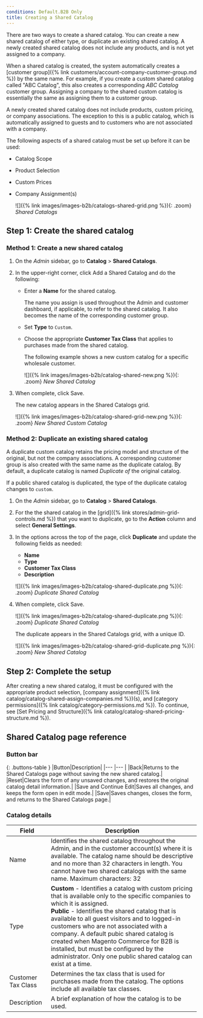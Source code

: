 ```yaml
---
conditions: Default.B2B Only
title: Creating a Shared Catalog
---
```


There are two ways to create a shared catalog. You can create a new shared catalog of either type, or duplicate an existing shared catalog. A newly created shared catalog does not include any products, and is not yet assigned to a company.

When a shared catalog is created, the system automatically creates a [customer group]({% link customers/account-company-customer-group.md %}) by the same name. For example, if you create a custom shared catalog called "ABC Catalog", this also creates a corresponding _ABC Catalog_ customer group. Assigning a company to the shared custom catalog is essentially the same as assigning them to a customer group.

A newly created shared catalog does not include products, custom pricing, or company associations. The exception to this is a public catalog, which is automatically assigned to guests and to customers who are not associated with a company.

The following aspects of a shared catalog must be set up before it can be used:

- Catalog Scope
- Product Selection
- Custom Prices
- Company Assignment(s)

    ![]({% link images/images-b2b/catalogs-shared-grid.png %}){: .zoom}
    _Shared Catalogs_

## Step 1: Create the shared catalog

### Method 1: Create a new shared catalog

1. On the _Admin_ sidebar, go to **Catalog** > **Shared Catalogs**.

1. In the upper-right corner, click <span class="btn">Add a Shared Catalog</span> and do the following:

    - Enter a **Name** for the shared catalog.

      The name you assign is used throughout the Admin and customer dashboard, if applicable, to refer to the shared catalog. It also becomes the name of the corresponding customer group.

    - Set **Type** to `Custom`.

    - Choose the appropriate **Customer Tax Class** that applies to purchases made from the shared catalog.

      The following example shows a new custom catalog for a specific wholesale customer.

      ![]({% link images/images-b2b/catalog-shared-new.png %}){: .zoom}
      *New Shared Catalog*

1. When complete, click <span class="btn">Save</span>.

    The new catalog appears in the Shared Catalogs grid.

    ![]({% link images/images-b2b/catalog-shared-grid-new.png %}){: .zoom}
    _New Shared Custom Catalog_

### Method 2: Duplicate an existing shared catalog

A duplicate custom catalog retains the pricing model and structure of the original, but not the company associations. A corresponding customer group is also created with the same name as the duplicate catalog. By default, a duplicate catalog is named _Duplicate of_ the original catalog.

If a public shared catalog is duplicated, the type of the duplicate catalog changes to `custom`.

1. On the _Admin_ sidebar, go to **Catalog** > **Shared Catalogs**.

1. For the the shared catalog in the [grid]({% link stores/admin-grid-controls.md %}) that you want to duplicate, go to the **Action** column and select **General Settings**.

1. In the options across the top of the page, click **Duplicate** and update the following fields as needed:

    - **Name**
    - **Type**
    - **Customer Tax Class**
    - **Description**

    ![]({% link images/images-b2b/catalog-shared-duplicate.png %}){: .zoom}
    _Duplicate Shared Catalog_

1. When complete, click <span class="btn">Save</span>.

    ![]({% link images/images-b2b/catalog-shared-duplicate.png %}){: .zoom}
    _Duplicate Shared Catalog_

    The duplicate appears in the Shared Catalogs grid, with a unique ID.

    ![]({% link images/images-b2b/catalog-shared-grid-duplicate.png %}){: .zoom}
    _New Shared Catalog_

## Step 2: Complete the setup

After creating a new shared catalog, it must be configured with the appropriate product selection, [company assignment]({% link catalog/catalog-shared-assign-companies.md %})(s), and [category permissions]({% link catalog/category-permissions.md %}). To continue, see [Set Pricing and Structure]({% link catalog/catalog-shared-pricing-structure.md %}).

## Shared Catalog page reference

### Button bar

{: .buttons-table }
|Button|Description|
|--- |--- |
|<span class="btn">Back</span>|Returns to the Shared Catalogs page without saving the new shared catalog.|
|<span class="btn">Reset</span>|Clears the form of any unsaved changes, and restores the original catalog detail information.|
|<span class="btn">Save and Continue Edit</span>|Saves all changes, and keeps the form open in edit mode.|
|<span class="btn">Save</span>|Saves changes, closes the form, and returns to the Shared Catalogs page.|

### Catalog details

|Field|Description|
|--- |--- |
|Name|Identifies the shared catalog throughout the Admin, and in the customer account(s) where it is available. The catalog name should be descriptive and no more than 32 characters in length. You cannot have two shared catalogs with the same name. Maximum characters: 32|
|Type|**Custom** - Identifies a catalog with custom pricing that is available only to the specific companies to which it is assigned.<br/>**Public** - Identifies the shared catalog that is available to all guest visitors and to logged-in customers who are not associated with a company. A default pubic shared catalog is created when Magento Commerce for B2B is installed, but must be configured by the administrator. Only one public shared catalog can exist at a time.|
|Customer Tax Class|Determines the tax class that is used for purchases made from the catalog. The options include all available tax classes.|
|Description|A brief explanation of how the catalog is to be used.|

<!--
  This is a style declaration so that buttons are not wrapped by table auto styling for column widths.
-->
<style>
.buttons-table td:first-of-type {
  width: 200px;
}
</style>
